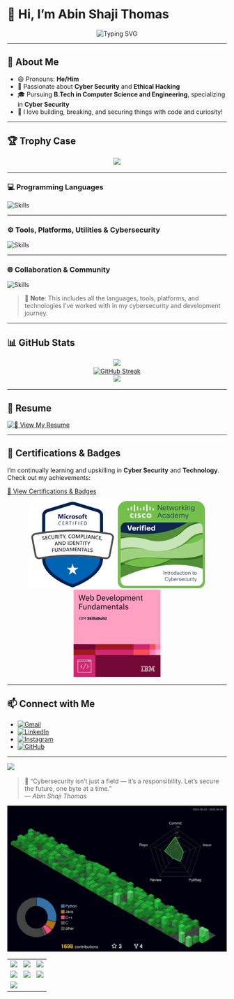 # 👋 Hi, I’m Abin Shaji Thomas

<p align="center">
  <img src="https://readme-typing-svg.demolab.com?font=Fira+Code&size=20&duration=2000&pause=1000&color=00FF00&center=true&vCenter=true&width=500&lines=Cyber+Security+Researcher;Ethical+Hacker;CSE+Student+%7C+Specilalising+Cybersecuirty;GitHub+Addict+%7C+Tech+Explorer;Building+%26+Breaking+in+the+Digital+World" alt="Typing SVG" />
</p>

---

## 📘 About Me

- 😄 Pronouns: **He/Him**  
- 👀 Passionate about **Cyber Security** and **Ethical Hacking**  
- 🎓 Pursuing **B.Tech in Computer Science and Engineering**, specializing in **Cyber Security**  
- 🚀 I love building, breaking, and securing things with code and curiosity!

---

## 🏆 Trophy Case

<div align="center">
  <img src="https://github-profile-trophy.vercel.app/?username=Abin-Shaji-Thomas&theme=darkhub&row=1&margin-w=15&margin-h=15" />
</div>

---

### 💻 Programming Languages
![Skills](https://go-skill-icons.vercel.app/api/icons?i=java,python,c,bash,html,regex&perline=13)

---

### ⚙️ Tools, Platforms, Utilities & Cybersecurity
![Skills](https://go-skill-icons.vercel.app/api/icons?i=arduino,azure,chatgpt,deepseek,ollama,huggingface,authenticator,tryhackme,hackthebox,kali,wireshark,terminal,googlecolab,jupyter,postman,powershell,virtualbox,vscode,gnome,ubuntu,linux,debian,redhat,nvidia,eclipse,cursor,chrome,firefox,edge,duckduckgo,opera,tor,audacity,canva,lightroom,obs,onedrive,outlook,powerpoint,excel,word,libreofficex&perline=13)


---

### 🌐 Collaboration & Community
![Skills](https://go-skill-icons.vercel.app/api/icons?i=git,github,discord,discordbots,gmail,linkedin,instagram,telegram,facebook,hackerrank,leetcode,kaggle,gemini&perline=13)



> 📌 **Note**: This includes all the languages, tools, platforms, and technologies I’ve worked with in my cybersecurity and development journey.

---

## 📊 GitHub Stats

<div align="center">
  <img src="https://github-readme-stats.vercel.app/api?username=Abin-Shaji-Thomas&show_icons=true&theme=dark&hide_border=false&rank_icon=github" />
  <br>
  <a href="https://git.io/streak-stats"><img src="https://streak-stats.demolab.com?user=Abin-Shaji-Thomas&theme=dark&exclude_days=Sun" alt="GitHub Streak" /></a>
  <br>
  <img src="https://github-readme-stats.vercel.app/api/top-langs/?username=Abin-Shaji-Thomas&layout=compact&theme=dark" />
</div>

---

## 📄 Resume

[![📄 View My Resume](https://img.shields.io/badge/Resume-Click%20Here-blue?style=for-the-badge&logo=adobeacrobatreader)](https://github.com/Abin-Shaji-Thomas/Abin-Shaji-Thomas/blob/main/Resume.pdf)

---

## 🏅 Certifications & Badges

I’m continually learning and upskilling in **Cyber Security** and **Technology**. Check out my achievements:

[🔗 View Certifications & Badges](https://github.com/Abin-Shaji-Thomas/Certifications-and-Badges)

<div align="center">
  <img src="https://github.com/Abin-Shaji-Thomas/Certifications-and-Badges/blob/main/Certifications%20and%20Badges/Microsoft%20Secuirty%2CCompliance%20and%20Identity%20Fundamentals%20Badge.png?raw=true" width="200" />
  <img src="https://github.com/Abin-Shaji-Thomas/Certifications-and-Badges/blob/main/Certifications%20and%20Badges/Cisco%20Introduction%20to%20Cybersecuirty%20Badge.png?raw=true" width="200" />
  <img src="https://github.com/Abin-Shaji-Thomas/Certifications-and-Badges/blob/main/Certifications%20and%20Badges/IBM%20web%20development%20Fundamentals%20Badge.png?raw=true" width="200" />
</div>

---

## 📫 Connect with Me

-  [![Gmail](https://img.shields.io/badge/Gmail-D14836?style=for-the-badge&logo=gmail&logoColor=white)](mailto:abinshajiabin2006@gmail.com)
-  [![LinkedIn](https://img.shields.io/badge/LinkedIn-0077B5?style=for-the-badge&logo=linkedin&logoColor=white)](https://www.linkedin.com/in/abin-shaji-thomas/)
-  [![Instagram](https://img.shields.io/badge/Instagram-E4405F?style=for-the-badge&logo=instagram&logoColor=white)](https://www.instagram.com/abin_shaji_thomas/)
-  [![GitHub](https://img.shields.io/badge/GitHub-100000?style=for-the-badge&logo=github&logoColor=white)](https://github.com/Abin-Shaji-Thomas)

---

![](https://komarev.com/ghpvc/?username=Abin-Shaji-Thomas&style=flat-sqaure&abbreviated=true&base=1000)

> 🔐 “Cybersecurity isn’t just a field — it’s a responsibility. Let’s secure the future, one byte at a time.”  
> — *Abin Shaji Thomas*


<p align="center">
  <img src="https://raw.githubusercontent.com/Abin-Shaji-Thomas/Abin-Shaji-Thomas/main/profile-3d-contrib/profile-night-green.svg" />
</p>


<table>
  <tr>
    <td>
      <a href="https://github.com/Abin-Shaji-Thomas/Password-Analyzer">
        <img src="https://github-readme-stats.vercel.app/api/pin/?username=Abin-Shaji-Thomas&repo=Password-Analyzer&theme=dark" />
      </a>
    </td>
    <td>
      <a href="https://github.com/Abin-Shaji-Thomas/Keylogger-Software">
        <img src="https://github-readme-stats.vercel.app/api/pin/?username=Abin-Shaji-Thomas&repo=Keylogger-Software&theme=dark" />
      </a>
    </td>
    <td>
      <a href="https://github.com/Abin-Shaji-Thomas/Text-Encryption-Using-Python">
        <img src="https://github-readme-stats.vercel.app/api/pin/?username=Abin-Shaji-Thomas&repo=Text-Encryption-Using-Python&theme=dark" />
      </a>
    </td>
  </tr>
  <tr>
    <td>
      <a href="https://github.com/Abin-Shaji-Thomas/File-Encryption-and-Decryption-using-C">
        <img src="https://github-readme-stats.vercel.app/api/pin/?username=Abin-Shaji-Thomas&repo=File-Encryption-and-Decryption-using-C&theme=dark" />
      </a>
    </td>
    <td>
      <a href="https://github.com/Abin-Shaji-Thomas/Phishing-Link-Detection">
        <img src="https://github-readme-stats.vercel.app/api/pin/?username=Abin-Shaji-Thomas&repo=Phishing-Link-Detection&theme=dark" />
      </a>
    </td>
    <td>
      <a href="https://github.com/Abin-Shaji-Thomas/CPU-Pipeline-Simulation-using-Arduino-LCD">
        <img src="https://github-readme-stats.vercel.app/api/pin/?username=Abin-Shaji-Thomas&repo=CPU-Pipeline-Simulation-using-Arduino-LCD&theme=dark" />
      </a>
    </td>
  </tr>
  <tr>
    <td>
      <a href="https://github.com/Abin-Shaji-Thomas/LibraryManagementSystem">
        <img src="https://github-readme-stats.vercel.app/api/pin/?username=Abin-Shaji-Thomas&repo=LibraryManagementSystem&theme=dark" />
      </a>
    </td>
    <td></td>
    <td></td>
  </tr>
</table>


